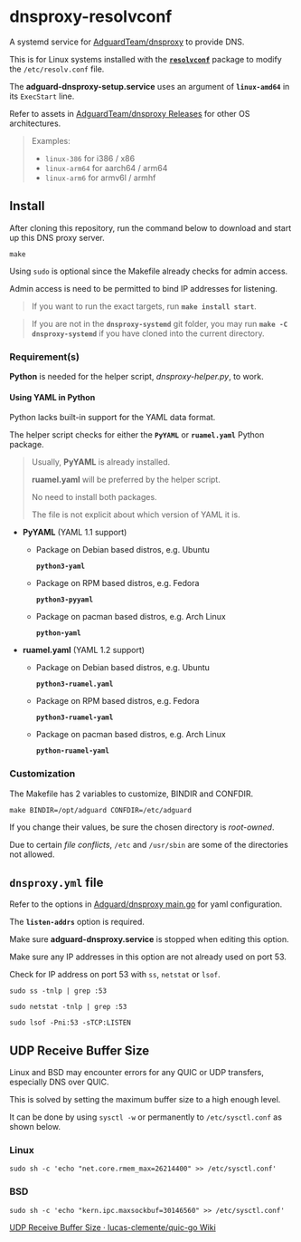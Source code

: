 # dnsproxy-resolvconf
A systemd service for [AdguardTeam/dnsproxy](https://github.com/AdguardTeam/dnsproxy) to provide DNS.

This is for Linux systems installed with the [**`resolvconf`**](https://repology.org/project/resolvconf/) package to modify the `/etc/resolv.conf` file.

The **adguard-dnsproxy-setup.service** uses an argument of **`linux-amd64`** in its `ExecStart` line.

Refer to assets in [AdguardTeam/dnsproxy Releases](https://github.com/AdguardTeam/dnsproxy/releases) for other OS architectures.

> Examples:
>
> - `linux-386` for i386 / x86
> - `linux-arm64` for aarch64 / arm64
> - `linux-arm6` for armv6l / armhf

## Install

After cloning this repository, run the command below to download and start up this DNS proxy server.

```shell
make
```

Using `sudo` is optional since the Makefile already checks for admin access.

Admin access is need to be permitted to bind IP addresses for listening.

> If you want to run the exact targets, run **`make install start`**.

> If you are not in the **`dnsproxy-systemd`** git folder, you may run **`make -C dnsproxy-systemd`** if you have cloned into the current directory.

### Requirement(s)

**Python** is needed for the helper script, _dnsproxy-helper.py_, to work.

#### Using YAML in Python

Python lacks built-in support for the YAML data format.

The helper script checks for either the **`PyYAML`** or **`ruamel.yaml`** Python package.

> Usually, **PyYAML** is already installed.
>
> **ruamel.yaml** will be preferred by the helper script.
>
> No need to install both packages.
>
> The file is not explicit about which version of YAML it is.

- **PyYAML** (YAML 1.1 support)

  - Package on Debian based distros, e.g. Ubuntu

    **`python3-yaml`**

  - Package on RPM based distros, e.g. Fedora

    **`python3-pyyaml`**

  - Package on pacman based distros, e.g. Arch Linux

    **`python-yaml`**

- **ruamel.yaml** (YAML 1.2 support)

  - Package on Debian based distros, e.g. Ubuntu
  
    **`python3-ruamel.yaml`**
  
  - Package on RPM based distros, e.g. Fedora
  
    **`python3-ruamel-yaml`**
  
  - Package on pacman based distros, e.g. Arch Linux
  
    **`python-ruamel-yaml`**

### Customization

The Makefile has 2 variables to customize, BINDIR and CONFDIR.

```shell
make BINDIR=/opt/adguard CONFDIR=/etc/adguard
```

If you change their values, be sure the chosen directory is _root-owned_.

Due to certain _file conflicts_, `/etc` and `/usr/sbin` are some of the directories not allowed.

## `dnsproxy.yml` file
Refer to the options in [Adguard/dnsproxy main.go](https://github.com/AdguardTeam/dnsproxy/blob/master/main.go) for yaml configuration.

The **`listen-addrs`** option is required.

Make sure **adguard-dnsproxy.service** is stopped when editing this option.

Make sure any IP addresses in this option are not already used on port 53.

Check for IP address on port 53 with `ss`, `netstat` or `lsof`.

```shell
sudo ss -tnlp | grep :53
```

```shell
sudo netstat -tnlp | grep :53
```

```shell
sudo lsof -Pni:53 -sTCP:LISTEN
```

## UDP Receive Buffer Size

Linux and BSD may encounter errors for any QUIC or UDP transfers, especially DNS over QUIC.

This is solved by setting the maximum buffer size to a high enough level.

It can be done by using `sysctl -w` or permanently to `/etc/sysctl.conf` as shown below.

### Linux

```shell
sudo sh -c 'echo "net.core.rmem_max=26214400" >> /etc/sysctl.conf'
```

### BSD

```shell
sudo sh -c 'echo "kern.ipc.maxsockbuf=30146560" >> /etc/sysctl.conf'
```

[UDP Receive Buffer Size · lucas-clemente/quic-go Wiki](https://github.com/lucas-clemente/quic-go/wiki/UDP-Receive-Buffer-Size)
